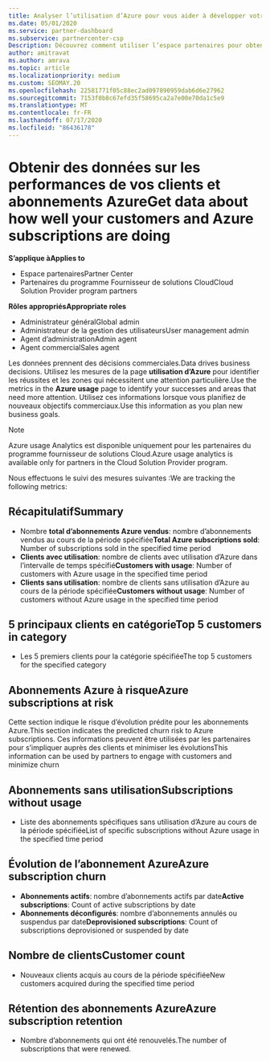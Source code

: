 ```yaml
---
title: Analyser l’utilisation d’Azure pour vous aider à développer votre activité
ms.date: 05/01/2020
ms.service: partner-dashboard
ms.subservice: partnercenter-csp
Description: Découvrez comment utiliser l’espace partenaires pour obtenir des données sur l’utilisation des abonnements Azure de vos clients.
author: amitravat
ms.author: amrava
ms.topic: article
ms.localizationpriority: medium
ms.custom: SEOMAY.20
ms.openlocfilehash: 22581771f05c88ec2ad097890959dab6d6e27962
ms.sourcegitcommit: 7153f0b8c67efd35f58695ca2a7e00e70da1c5e9
ms.translationtype: MT
ms.contentlocale: fr-FR
ms.lasthandoff: 07/17/2020
ms.locfileid: "86436178"
---
```

# <a name="get-data-about-how-well-your-customers-and-azure-subscriptions-are-doing"></a><span data-ttu-id="7aec5-103">Obtenir des données sur les performances de vos clients et abonnements Azure</span><span class="sxs-lookup"><span data-stu-id="7aec5-103">Get data about how well your customers and Azure subscriptions are doing</span></span>

<span data-ttu-id="7aec5-104">**S’applique à**</span><span class="sxs-lookup"><span data-stu-id="7aec5-104">**Applies to**</span></span>

- <span data-ttu-id="7aec5-105">Espace partenaires</span><span class="sxs-lookup"><span data-stu-id="7aec5-105">Partner Center</span></span>
- <span data-ttu-id="7aec5-106">Partenaires du programme Fournisseur de solutions Cloud</span><span class="sxs-lookup"><span data-stu-id="7aec5-106">Cloud Solution Provider program partners</span></span>

<span data-ttu-id="7aec5-107">**Rôles appropriés**</span><span class="sxs-lookup"><span data-stu-id="7aec5-107">**Appropriate roles**</span></span>

- <span data-ttu-id="7aec5-108">Administrateur général</span><span class="sxs-lookup"><span data-stu-id="7aec5-108">Global admin</span></span>
- <span data-ttu-id="7aec5-109">Administrateur de la gestion des utilisateurs</span><span class="sxs-lookup"><span data-stu-id="7aec5-109">User management admin</span></span>
- <span data-ttu-id="7aec5-110">Agent d’administration</span><span class="sxs-lookup"><span data-stu-id="7aec5-110">Admin agent</span></span>
- <span data-ttu-id="7aec5-111">Agent commercial</span><span class="sxs-lookup"><span data-stu-id="7aec5-111">Sales agent</span></span>

<span data-ttu-id="7aec5-112">Les données prennent des décisions commerciales.</span><span class="sxs-lookup"><span data-stu-id="7aec5-112">Data drives business decisions.</span></span> <span data-ttu-id="7aec5-113">Utilisez les mesures de la page **utilisation d’Azure** pour identifier les réussites et les zones qui nécessitent une attention particulière.</span><span class="sxs-lookup"><span data-stu-id="7aec5-113">Use the metrics in the **Azure usage** page to identify your successes and areas that need more attention.</span></span> <span data-ttu-id="7aec5-114">Utilisez ces informations lorsque vous planifiez de nouveaux objectifs commerciaux.</span><span class="sxs-lookup"><span data-stu-id="7aec5-114">Use this information as you plan new business goals.</span></span>

> [!NOTE]
> <span data-ttu-id="7aec5-115">Azure usage Analytics est disponible uniquement pour les partenaires du programme fournisseur de solutions Cloud.</span><span class="sxs-lookup"><span data-stu-id="7aec5-115">Azure usage analytics is available only for partners in the Cloud Solution Provider program.</span></span>

<span data-ttu-id="7aec5-116">Nous effectuons le suivi des mesures suivantes :</span><span class="sxs-lookup"><span data-stu-id="7aec5-116">We are tracking the following metrics:</span></span>

## <a name="summary"></a><span data-ttu-id="7aec5-117">Récapitulatif</span><span class="sxs-lookup"><span data-stu-id="7aec5-117">Summary</span></span>

- <span data-ttu-id="7aec5-118">Nombre **total d’abonnements Azure vendus**: nombre d’abonnements vendus au cours de la période spécifiée</span><span class="sxs-lookup"><span data-stu-id="7aec5-118">**Total Azure subscriptions sold**: Number of subscriptions sold in the specified time period</span></span>  
- <span data-ttu-id="7aec5-119">**Clients avec utilisation**: nombre de clients avec utilisation d’Azure dans l’intervalle de temps spécifié</span><span class="sxs-lookup"><span data-stu-id="7aec5-119">**Customers with usage**: Number of customers with Azure usage in the specified time period</span></span>  
- <span data-ttu-id="7aec5-120">**Clients sans utilisation**: nombre de clients sans utilisation d’Azure au cours de la période spécifiée</span><span class="sxs-lookup"><span data-stu-id="7aec5-120">**Customers without usage**: Number of customers without Azure usage in the specified time period</span></span>  

## <a name="top-5-customers-in-category"></a><span data-ttu-id="7aec5-121">5 principaux clients en catégorie</span><span class="sxs-lookup"><span data-stu-id="7aec5-121">Top 5 customers in category</span></span>

- <span data-ttu-id="7aec5-122">Les 5 premiers clients pour la catégorie spécifiée</span><span class="sxs-lookup"><span data-stu-id="7aec5-122">The top 5 customers for the specified category</span></span>  

## <a name="azure-subscriptions-at-risk"></a><span data-ttu-id="7aec5-123">Abonnements Azure à risque</span><span class="sxs-lookup"><span data-stu-id="7aec5-123">Azure subscriptions at risk</span></span>

<span data-ttu-id="7aec5-124">Cette section indique le risque d’évolution prédite pour les abonnements Azure.</span><span class="sxs-lookup"><span data-stu-id="7aec5-124">This section indicates the predicted churn risk to Azure subscriptions.</span></span> <span data-ttu-id="7aec5-125">Ces informations peuvent être utilisées par les partenaires pour s’impliquer auprès des clients et minimiser les évolutions</span><span class="sxs-lookup"><span data-stu-id="7aec5-125">This information can be used by partners to engage with customers and minimize churn</span></span>

## <a name="subscriptions-without-usage"></a><span data-ttu-id="7aec5-126">Abonnements sans utilisation</span><span class="sxs-lookup"><span data-stu-id="7aec5-126">Subscriptions without usage</span></span>

- <span data-ttu-id="7aec5-127">Liste des abonnements spécifiques sans utilisation d’Azure au cours de la période spécifiée</span><span class="sxs-lookup"><span data-stu-id="7aec5-127">List of specific subscriptions without Azure usage in the specified time period</span></span>  

## <a name="azure-subscription-churn"></a><span data-ttu-id="7aec5-128">Évolution de l’abonnement Azure</span><span class="sxs-lookup"><span data-stu-id="7aec5-128">Azure subscription churn</span></span>

- <span data-ttu-id="7aec5-129">**Abonnements actifs**: nombre d’abonnements actifs par date</span><span class="sxs-lookup"><span data-stu-id="7aec5-129">**Active subscriptions**: Count of active subscriptions by date</span></span>  
- <span data-ttu-id="7aec5-130">**Abonnements déconfigurés**: nombre d’abonnements annulés ou suspendus par date</span><span class="sxs-lookup"><span data-stu-id="7aec5-130">**Deprovisioned subscriptions**: Count of subscriptions deprovisioned or suspended by date</span></span>  

## <a name="customer-count"></a><span data-ttu-id="7aec5-131">Nombre de clients</span><span class="sxs-lookup"><span data-stu-id="7aec5-131">Customer count</span></span>

- <span data-ttu-id="7aec5-132">Nouveaux clients acquis au cours de la période spécifiée</span><span class="sxs-lookup"><span data-stu-id="7aec5-132">New customers acquired during the specified time period</span></span>  

## <a name="azure-subscription-retention"></a><span data-ttu-id="7aec5-133">Rétention des abonnements Azure</span><span class="sxs-lookup"><span data-stu-id="7aec5-133">Azure subscription retention</span></span>

- <span data-ttu-id="7aec5-134">Nombre d’abonnements qui ont été renouvelés.</span><span class="sxs-lookup"><span data-stu-id="7aec5-134">The number of subscriptions that were renewed.</span></span>

